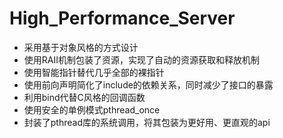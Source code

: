 # High_Performance_Server

- 采用基于对象风格的方式设计
- 使用RAII机制包装了资源，实现了自动的资源获取和释放机制
- 使用智能指针替代几乎全部的裸指针
- 使用前向声明简化了include的依赖关系，同时减少了接口的暴露
- 利用bind代替C风格的回调函数
- 使用安全的单例模式pthread_once
- 封装了pthread库的系统调用，将其包装为更好用、更直观的api
